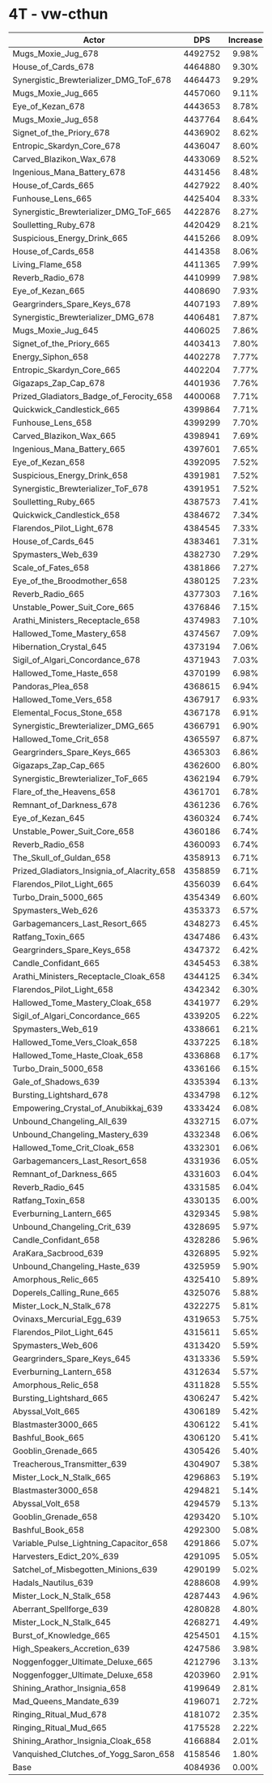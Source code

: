 # 4T - vw-cthun
| Actor | DPS | Increase |
|---|:---:|:---:|
|Mugs_Moxie_Jug_678|4492752|9.98%|
|House_of_Cards_678|4464880|9.30%|
|Synergistic_Brewterializer_DMG_ToF_678|4464473|9.29%|
|Mugs_Moxie_Jug_665|4457060|9.11%|
|Eye_of_Kezan_678|4443653|8.78%|
|Mugs_Moxie_Jug_658|4437764|8.64%|
|Signet_of_the_Priory_678|4436902|8.62%|
|Entropic_Skardyn_Core_678|4436047|8.60%|
|Carved_Blazikon_Wax_678|4433069|8.52%|
|Ingenious_Mana_Battery_678|4431456|8.48%|
|House_of_Cards_665|4427922|8.40%|
|Funhouse_Lens_665|4425404|8.33%|
|Synergistic_Brewterializer_DMG_ToF_665|4422876|8.27%|
|Soulletting_Ruby_678|4420429|8.21%|
|Suspicious_Energy_Drink_665|4415266|8.09%|
|House_of_Cards_658|4414358|8.06%|
|Living_Flame_658|4411365|7.99%|
|Reverb_Radio_678|4410999|7.98%|
|Eye_of_Kezan_665|4408690|7.93%|
|Geargrinders_Spare_Keys_678|4407193|7.89%|
|Synergistic_Brewterializer_DMG_678|4406481|7.87%|
|Mugs_Moxie_Jug_645|4406025|7.86%|
|Signet_of_the_Priory_665|4403413|7.80%|
|Energy_Siphon_658|4402278|7.77%|
|Entropic_Skardyn_Core_665|4402204|7.77%|
|Gigazaps_Zap_Cap_678|4401936|7.76%|
|Prized_Gladiators_Badge_of_Ferocity_658|4400068|7.71%|
|Quickwick_Candlestick_665|4399864|7.71%|
|Funhouse_Lens_658|4399299|7.70%|
|Carved_Blazikon_Wax_665|4398941|7.69%|
|Ingenious_Mana_Battery_665|4397601|7.65%|
|Eye_of_Kezan_658|4392095|7.52%|
|Suspicious_Energy_Drink_658|4391981|7.52%|
|Synergistic_Brewterializer_ToF_678|4391951|7.52%|
|Soulletting_Ruby_665|4387573|7.41%|
|Quickwick_Candlestick_658|4384672|7.34%|
|Flarendos_Pilot_Light_678|4384545|7.33%|
|House_of_Cards_645|4383461|7.31%|
|Spymasters_Web_639|4382730|7.29%|
|Scale_of_Fates_658|4381866|7.27%|
|Eye_of_the_Broodmother_658|4380125|7.23%|
|Reverb_Radio_665|4377303|7.16%|
|Unstable_Power_Suit_Core_665|4376846|7.15%|
|Arathi_Ministers_Receptacle_658|4374983|7.10%|
|Hallowed_Tome_Mastery_658|4374567|7.09%|
|Hibernation_Crystal_645|4373194|7.06%|
|Sigil_of_Algari_Concordance_678|4371943|7.03%|
|Hallowed_Tome_Haste_658|4370199|6.98%|
|Pandoras_Plea_658|4368615|6.94%|
|Hallowed_Tome_Vers_658|4367917|6.93%|
|Elemental_Focus_Stone_658|4367178|6.91%|
|Synergistic_Brewterializer_DMG_665|4366791|6.90%|
|Hallowed_Tome_Crit_658|4365597|6.87%|
|Geargrinders_Spare_Keys_665|4365303|6.86%|
|Gigazaps_Zap_Cap_665|4362600|6.80%|
|Synergistic_Brewterializer_ToF_665|4362194|6.79%|
|Flare_of_the_Heavens_658|4361701|6.78%|
|Remnant_of_Darkness_678|4361236|6.76%|
|Eye_of_Kezan_645|4360324|6.74%|
|Unstable_Power_Suit_Core_658|4360186|6.74%|
|Reverb_Radio_658|4360093|6.74%|
|The_Skull_of_Guldan_658|4358913|6.71%|
|Prized_Gladiators_Insignia_of_Alacrity_658|4358859|6.71%|
|Flarendos_Pilot_Light_665|4356039|6.64%|
|Turbo_Drain_5000_665|4354349|6.60%|
|Spymasters_Web_626|4353373|6.57%|
|Garbagemancers_Last_Resort_665|4348273|6.45%|
|Ratfang_Toxin_665|4347486|6.43%|
|Geargrinders_Spare_Keys_658|4347372|6.42%|
|Candle_Confidant_665|4345453|6.38%|
|Arathi_Ministers_Receptacle_Cloak_658|4344125|6.34%|
|Flarendos_Pilot_Light_658|4342342|6.30%|
|Hallowed_Tome_Mastery_Cloak_658|4341977|6.29%|
|Sigil_of_Algari_Concordance_665|4339205|6.22%|
|Spymasters_Web_619|4338661|6.21%|
|Hallowed_Tome_Vers_Cloak_658|4337225|6.18%|
|Hallowed_Tome_Haste_Cloak_658|4336868|6.17%|
|Turbo_Drain_5000_658|4336166|6.15%|
|Gale_of_Shadows_639|4335394|6.13%|
|Bursting_Lightshard_678|4334798|6.12%|
|Empowering_Crystal_of_Anubikkaj_639|4333424|6.08%|
|Unbound_Changeling_All_639|4332715|6.07%|
|Unbound_Changeling_Mastery_639|4332348|6.06%|
|Hallowed_Tome_Crit_Cloak_658|4332301|6.06%|
|Garbagemancers_Last_Resort_658|4331936|6.05%|
|Remnant_of_Darkness_665|4331603|6.04%|
|Reverb_Radio_645|4331585|6.04%|
|Ratfang_Toxin_658|4330135|6.00%|
|Everburning_Lantern_665|4329345|5.98%|
|Unbound_Changeling_Crit_639|4328695|5.97%|
|Candle_Confidant_658|4328286|5.96%|
|AraKara_Sacbrood_639|4326895|5.92%|
|Unbound_Changeling_Haste_639|4325959|5.90%|
|Amorphous_Relic_665|4325410|5.89%|
|Doperels_Calling_Rune_665|4325076|5.88%|
|Mister_Lock_N_Stalk_678|4322275|5.81%|
|Ovinaxs_Mercurial_Egg_639|4319653|5.75%|
|Flarendos_Pilot_Light_645|4315611|5.65%|
|Spymasters_Web_606|4313420|5.59%|
|Geargrinders_Spare_Keys_645|4313336|5.59%|
|Everburning_Lantern_658|4312634|5.57%|
|Amorphous_Relic_658|4311828|5.55%|
|Bursting_Lightshard_665|4306247|5.42%|
|Abyssal_Volt_665|4306189|5.42%|
|Blastmaster3000_665|4306122|5.41%|
|Bashful_Book_665|4306120|5.41%|
|Gooblin_Grenade_665|4305426|5.40%|
|Treacherous_Transmitter_639|4304907|5.38%|
|Mister_Lock_N_Stalk_665|4296863|5.19%|
|Blastmaster3000_658|4294821|5.14%|
|Abyssal_Volt_658|4294579|5.13%|
|Gooblin_Grenade_658|4293420|5.10%|
|Bashful_Book_658|4292300|5.08%|
|Variable_Pulse_Lightning_Capacitor_658|4291866|5.07%|
|Harvesters_Edict_20%_639|4291095|5.05%|
|Satchel_of_Misbegotten_Minions_639|4290199|5.02%|
|Hadals_Nautilus_639|4288608|4.99%|
|Mister_Lock_N_Stalk_658|4287443|4.96%|
|Aberrant_Spellforge_639|4280828|4.80%|
|Mister_Lock_N_Stalk_645|4268271|4.49%|
|Burst_of_Knowledge_665|4254501|4.15%|
|High_Speakers_Accretion_639|4247586|3.98%|
|Noggenfogger_Ultimate_Deluxe_665|4212796|3.13%|
|Noggenfogger_Ultimate_Deluxe_658|4203960|2.91%|
|Shining_Arathor_Insignia_658|4199649|2.81%|
|Mad_Queens_Mandate_639|4196071|2.72%|
|Ringing_Ritual_Mud_678|4181072|2.35%|
|Ringing_Ritual_Mud_665|4175528|2.22%|
|Shining_Arathor_Insignia_Cloak_658|4166884|2.01%|
|Vanquished_Clutches_of_Yogg_Saron_658|4158546|1.80%|
|Base|4084936|0.00%|
